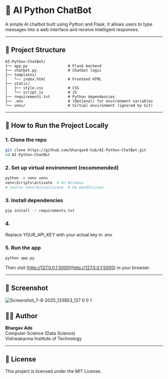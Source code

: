 # 🧠 AI Python ChatBot

A simple AI chatbot built using Python and Flask. It allows users to type messages into a web interface and receive intelligent responses.

---

## 📁 Project Structure

```
AI-Python-ChatBot/
├── app.py                  # Flask backend
├── chatbot.py              # Chatbot logic
├── templates/
│   └── index.html          # Frontend HTML
├── static/
│   ├── style.css           # CSS
│   └── script.js           # JS
├── requirements.txt        # Python dependencies
├── .env                    # (Optional) for environment variables
└── venv/                   # Virtual environment (ignored by Git)
```

---

## 🚀 How to Run the Project Locally

### 1. Clone the repo

```bash
git clone https://github.com/bhargav8-hub/AI-Python-ChatBot.git
cd AI-Python-ChatBot
```

### 2. Set up virtual environment (recommended)

```bash
python -m venv venv
venv\Scripts\activate  # On Windows
# source venv/bin/activate  # On macOS/Linux
```

### 3. Install dependencies

```bash
pip install -r requirements.txt
```

### 4. 
Replace YOUR_API_KEY with your actual key in .env

### 5. Run the app

```bash
python app.py
```

Then visit [http://127.0.0.1:5000](http://127.0.0.1:5000) in your browser.

---

## 📸 Screenshot

![Screenshot_7-8-2025_133853_127 0 0 1](https://github.com/user-attachments/assets/1854acbf-4ffe-4cbb-b6cf-44def4df959d)


## 👨‍💻 Author

**Bhargav Ade**  
Computer Science (Data Science)  
Vishwakarma Institute of Technology

---

## 📜 License

This project is licensed under the MIT License.
